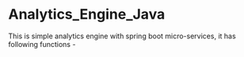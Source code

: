 # Analytics_Engine_Java
This is simple analytics engine with spring boot micro-services, it has following functions - 

